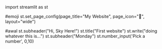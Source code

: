 import streamlit as st

#emoji
st.set_page_config(page_title="My Website", page_icon=":tada:", layout="wide")

#awal
st.subheader("Hi, Sky Here!")
st.title("First website")
st.write("doing whatever this is...")
st.subheader("Monday")
st.number_input('Pick a number', 0,10)
